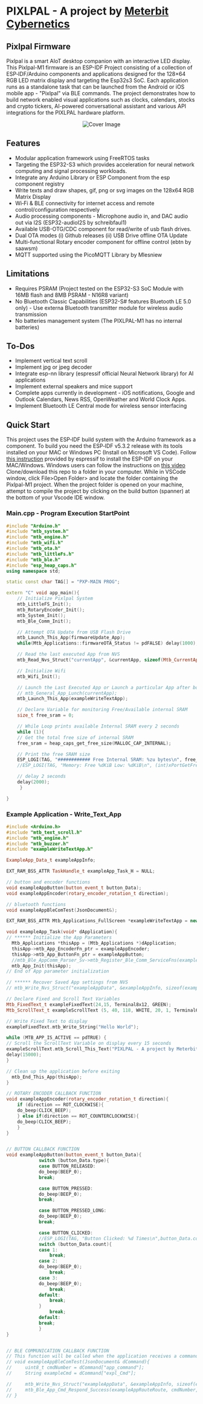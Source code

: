 # PIXLPAL - A project by [Meterbit Cybernetics](https://meterbitcyb.com)

## Pixlpal Firmware
Pixlpal is a smart AIoT desktop companion with an interactive LED display. This Pixlpal-M1 firmware is an ESP-IDF Project consisting of a collection of ESP‑IDF/Arduino components and applications designed for the 128×64 RGB LED matrix display and targeting the Esp32s3 SoC. Each application runs as a standalone task that can be launched from the Android or iOS mobile app - "Pixlpal" via BLE commands. The project demonstrates how to build network enabled visual applications such as clocks, calendars, stocks and crypto tickers, AI-powered conversational assistant and various API integrations for the PIXLPAL hardware platform.

<p align="center">
  <img src="https://github.com/Meterbit/PIXLPAL-M1/blob/2076007f27073ba415204921fb2bb9618e2c804c/Pixpal-Github.jpeg" alt="Cover Image">
</p>

## Features

- Modular application framework using FreeRTOS tasks
- Targeting the ESP32-S3 which provides acceleration for neural network computing and signal processing workloads.
- Integrate any Arduino Library or ESP Component from the esp component registry
- Write texts and draw shapes, gif, png or svg images on the 128x64 RGB Matrix Display
- Wi‑Fi & BLE connectivity for internet access and remote control/configuration respectively
- Audio processing components - Microphone audio in, and DAC audio out via I2S (ESP32-audioI2S by schreibfaul1)
- Available USB-OTG/CDC component for read/write of usb flash drives.
- Dual OTA modes (i) Github releases (ii) USB Drive offline OTA Update
- Multi-functional Rotary encoder component for offline control (ebtn by saawsm)
- MQTT supported using the PicoMQTT Library by Mlesniew

## Limitations

- Requires PSRAM (Project tested on the ESP32-S3 SoC Module with 16MB flash and 8MB PSRAM - N16R8 variant)
- No Bluetooth Classic Capabilities (ESP32-S# features Bluetooth LE 5.0 only) - Use externa Bluetooth transmitter module for wireless audio transmission
- No batteries management system (The PIXLPAL-M1 has no internal batteries)

## To-Dos

- Implement vertical text scroll
- Implement jpg or jpeg decoder
- Integrate esp-nn library (espressif official Neural Network library) for AI applications
- Implement external speakers and mice support
- Complete apps currently in development - iOS notifications, Google and Outlook Calendars, News RSS, OpenWeather and World Clock Apps.
- Implement Bluetooth LE Central mode for wireless sensor interfacing 

## Quick Start
This project uses the ESP‑IDF build system with the Arduino framework as a component. To build you need the ESP‑IDF v5.3.2 release with its tools installed on your MAC or Windows PC (Install on Microsoft VS Code).
Follow [this instruction](https://github.com/espressif/vscode-esp-idf-extension) provided by espressif to install the ESP-IDF on your MAC/Windows. Windows users can follow the instructions on [this video](https://www.youtube.com/watch?v=D0fRc4XHBNk) 
Clone/download this repo to a folder in your computer. While in VSCode window, click File>Open Folder>  and locate the folder containing the Pixlpal-M1 project. When the project folder is opened on your machine, attempt to compile the project by clicking on the build button (spanner) at the bottom of your Vscode IDE window.


### Main.cpp - Program Execution StartPoint
```c++
#include "Arduino.h"
#include "mtb_system.h"
#include "mtb_engine.h"
#include "mtb_wifi.h"
#include "mtb_ota.h"
#include "mtb_littleFs.h"
#include "mtb_ble.h"
#include "esp_heap_caps.h"
using namespace std;

static const char TAG[] = "PXP-MAIN PROG";

extern "C" void app_main(){
    // Initialize Pixlpal System
    mtb_LittleFS_Init();
    mtb_RotaryEncoder_Init();
    mtb_System_Init();
    mtb_Ble_Comm_Init();

    // Attempt OTA Update from USB Flash Drive
    mtb_Launch_This_App(firmwareUpdate_App);
    while(Mtb_Applications::firmwareOTA_Status != pdFALSE) delay(1000);

    // Read the last executed App from NVS
    mtb_Read_Nvs_Struct("currentApp", &currentApp, sizeof(Mtb_CurrentApp_t));

    // Initialize Wifi
    mtb_Wifi_Init();

    // Launch the Last Executed App or Launch a particular App after boot-up
    // mtb_General_App_Lunch(currentApp);
    mtb_Launch_This_App(exampleWriteTextApp);

    // Declare Variable for monitoring Free/Available internal SRAM
    size_t free_sram = 0;

    // While Loop prints available Internal SRAM every 2 seconds
    while (1){
    // Get the total free size of internal SRAM
    free_sram = heap_caps_get_free_size(MALLOC_CAP_INTERNAL);

    // Print the free SRAM size
    ESP_LOGI(TAG, "############ Free Internal SRAM: %zu bytes\n", free_sram);
    //ESP_LOGI(TAG, "Memory: Free %dKiB Low: %dKiB\n", (int)xPortGetFreeHeapSize()/1024, (int)xPortGetMinimumEverFreeHeapSize()/1024);

    // delay 2 seconds
    delay(2000);
     }

}
```

### Example Application - Write_Text_App
````c++
#include <Arduino.h>
#include "mtb_text_scroll.h"
#include "mtb_engine.h"
#include "mtb_buzzer.h"
#include "exampleWriteTextApp.h"

ExampleApp_Data_t exampleAppInfo;

EXT_RAM_BSS_ATTR TaskHandle_t exampleApp_Task_H = NULL;

// button and encoder functions
void exampleAppButton(button_event_t button_Data);
void exampleAppEncoder(rotary_encoder_rotation_t direction);

// bluetooth functions
void exampleAppBleComTest(JsonDocument&);

EXT_RAM_BSS_ATTR Mtb_Applications_FullScreen *exampleWriteTextApp = new Mtb_Applications_FullScreen(exampleApp_Task, &exampleApp_Task_H, "exampleWriteTextApp", 4096);

void exampleApp_Task(void* dApplication){
// ****** Initialize the App Parameters
  Mtb_Applications *thisApp = (Mtb_Applications *)dApplication;
  thisApp->mtb_App_EncoderFn_ptr = exampleAppEncoder;
  thisApp->mtb_App_ButtonFn_ptr = exampleAppButton;
  //mtb_Ble_AppComm_Parser_Sv->mtb_Register_Ble_Comm_ServiceFns(exampleAppBleComTest);
  mtb_App_Init(thisApp);
// End of App parameter initialization

// ****** Recover Saved App settings from NVS
// mtb_Write_Nvs_Struct("exampleAppData", &exampleAppInfo, sizeof(exampleAppInfo));

// Declare Fixed and Scroll Text Variables
Mtb_FixedText_t exampleFixedText(24,15, Terminal8x12, GREEN);
Mtb_ScrollText_t exampleScrollText (5, 40, 118, WHITE, 20, 1, Terminal6x8);

// Write Fixed Text to display
exampleFixedText.mtb_Write_String("Hello World");

while (MTB_APP_IS_ACTIVE == pdTRUE) {
// Scroll the ScrollText Variable on display every 15 seconds
exampleScrollText.mtb_Scroll_This_Text("PIXLPAL - A project by Meterbit Cybernetics");
delay(15000);
}

// Clean up the application before exiting
  mtb_End_This_App(thisApp);
}

// ROTARY ENCODER CALLBACK FUNCTION
void exampleAppEncoder(rotary_encoder_rotation_t direction){
    if (direction == ROT_CLOCKWISE){
    do_beep(CLICK_BEEP);
    } else if(direction == ROT_COUNTERCLOCKWISE){
    do_beep(CLICK_BEEP);
    }
}


// BUTTON CALLBACK FUNCTION
void exampleAppButton(button_event_t button_Data){
            switch (button_Data.type){
            case BUTTON_RELEASED:
            do_beep(BEEP_0);
            break;

            case BUTTON_PRESSED:
            do_beep(BEEP_0);
            break;

            case BUTTON_PRESSED_LONG:
            do_beep(BEEP_0);
            break;

            case BUTTON_CLICKED:
            //ESP_LOGI(TAG, "Button Clicked: %d Times\n",button_Data.count);
            switch (button_Data.count){
            case 1:
                break;
            case 2:
            do_beep(BEEP_0);
                break;
            case 3:
            do_beep(BEEP_0);
                break;
            default:
                break;
            }
                break;
            default:
            break;
			}
}


// BLE COMMUNICATION CALLBACK FUNCTION
// This function will be called when the application receives a command from the BLE client.
// void exampleAppBleComTest(JsonDocument& dCommand){
//     uint8_t cmdNumber = dCommand["app_command"];
//     String exampleCmd = dCommand["expl_Cmd"];

//     mtb_Write_Nvs_Struct("exampleAppData", &exampleAppInfo, sizeof(exampleAppInfo));
//     mtb_Ble_App_Cmd_Respond_Success(exampleAppRouteRoute, cmdNumber, pdPASS);
// }
````

